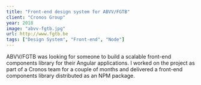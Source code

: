 ```yaml
---
title: "Front-end design system for ABVV/FGTB"
client: "Cronos Group"
year: 2018
image: "abvv-fgtb.jpg"
url: http://www.fgtb.be
tags: ["Design System", "Front-end", "Node"]
---
```


ABVV/FGTB was looking for someone to build a scalable front-end components library for their Angular applications. I worked on the project as part of a Cronos team for a couple of months and delivered a front-end components library distributed as an NPM package.
